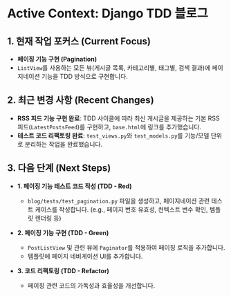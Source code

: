 # Active Context: Django TDD 블로그

## 1. 현재 작업 포커스 (Current Focus)

- **페이징 기능 구현 (Pagination)**
- `ListView`를 사용하는 모든 뷰(게시글 목록, 카테고리별, 태그별, 검색 결과)에 페이지네이션 기능을 TDD 방식으로 구현합니다.

## 2. 최근 변경 사항 (Recent Changes)

- **RSS 피드 기능 구현 완료**: TDD 사이클에 따라 최신 게시글을 제공하는 기본 RSS 피드(`LatestPostsFeed`)를 구현하고, `base.html`에 링크를 추가했습니다.
- **테스트 코드 리팩토링 완료**: `test_views.py`와 `test_models.py`를 기능/모델 단위로 분리하는 작업을 완료했습니다.

## 3. 다음 단계 (Next Steps)

- **1. 페이징 기능 테스트 코드 작성 (TDD - Red)**
  - `blog/tests/test_pagination.py` 파일을 생성하고, 페이지네이션 관련 테스트 케이스를 작성합니다. (e.g., 페이지 번호 유효성, 컨텍스트 변수 확인, 템플릿 렌더링 등)

- **2. 페이징 기능 구현 (TDD - Green)**
  - `PostListView` 및 관련 뷰에 `Paginator`를 적용하여 페이징 로직을 추가합니다.
  - 템플릿에 페이지 네비게이션 UI를 추가합니다.

- **3. 코드 리팩토링 (TDD - Refactor)**
  - 페이징 관련 코드의 가독성과 효율성을 개선합니다.
